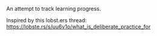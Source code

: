 An attempt to track learning progress. 

Inspired by this lobst.ers thread: https://lobste.rs/s/uu6v1o/what_is_deliberate_practice_for


